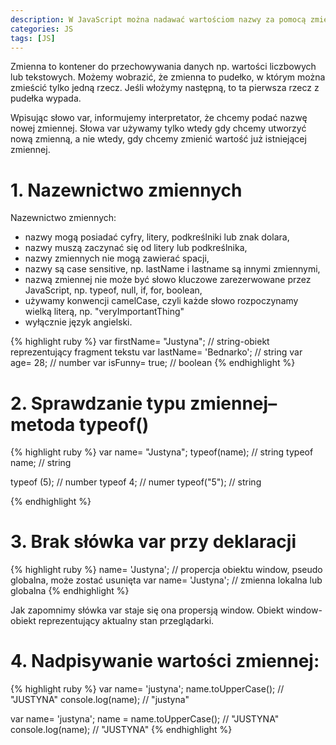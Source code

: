 ```yaml
---
description: W JavaScript można nadawać wartościom nazwy za pomocą zmiennych (ang. variable).
categories: JS
tags: [JS]
---
```



Zmienna to kontener do przechowywania danych np. wartości liczbowych lub tekstowych.
Możemy wobrazić, że zmienna to pudełko, w którym można zmieścić tylko jedną rzecz. Jeśli włożymy następną, to ta pierwsza rzecz z pudełka wypada.

Wpisując słowo var, informujemy interpretator, że chcemy podać nazwę nowej zmiennej. 
Słowa var używamy tylko wtedy gdy chcemy  utworzyć nową zmienną, a nie wtedy, gdy chcemy zmienić wartość już istniejącej zmiennej.

# **1. Nazewnictwo zmiennych**
Nazewnictwo zmiennych: 
+ nazwy mogą posiadać cyfry, litery, podkreślniki lub znak dolara, 
+ nazwy muszą zaczynać się od litery lub podkreślnika,
+ nazwy zmiennych nie mogą zawierać spacji,
+ nazwy są case sensitive, np. lastName i lastname są innymi zmiennymi,
+ nazwą zmiennej nie może być słowo kluczowe zarezerwowane przez JavaScript, np. typeof, null, if, for, boolean,
+ używamy konwencji camelCase, czyli każde słowo rozpoczynamy wielką literą, np. "veryImportantThing"
+ wyłącznie język angielski.

{% highlight ruby %}
var firstName= "Justyna"; 	// string-obiekt reprezentujący fragment tekstu
var lastName= 'Bednarko'; 	// string
var age= 28; 			// number
var isFunny= true;		// boolean 
{% endhighlight %}

# **2. Sprawdzanie typu zmiennej– metoda typeof()**


{% highlight ruby %}
var name= "Justyna"; 
typeof(name);   // string 
typeof name;    // string 

typeof (5);     // number 
typeof 4;       // numer
typeof("5");    // string

{% endhighlight %}


# 3. Brak słówka var przy deklaracji

{% highlight ruby %}
name= 'Justyna';        // propercja obiektu window, pseudo globalna, może zostać usunięta
var name= 'Justyna';    // zmienna lokalna lub globalna
{% endhighlight %}


Jak zapomnimy słówka var staje się ona propersją window. 
Obiekt window- obiekt reprezentujący aktualny stan przeglądarki.


# 4. Nadpisywanie wartości zmiennej:

{% highlight ruby %}
var name= 'justyna'; 
name.toUpperCase();     // "JUSTYNA"
console.log(name);      // "justyna"

var name= 'justyna'; 
name = name.toUpperCase();     // "JUSTYNA"
console.log(name);              // "JUSTYNA"
{% endhighlight %}

